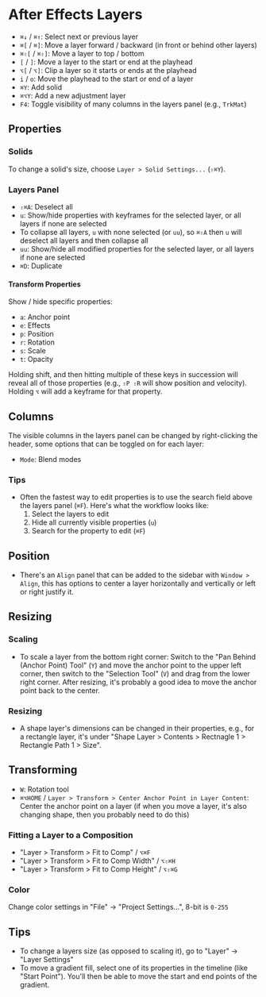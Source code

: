 # After Effects Layers

- `⌘↓` / `⌘↑`: Select next or previous layer
- `⌘[` / `⌘]`: Move a layer forward / backward (in front or behind other layers)
- `⌘⇧[` / `⌘⇧]`: Move a layer to top / bottom
- `[` / `]`: Move a layer to the start or end at the playhead
- `⌥[` / `⌥]`: Clip a layer so it starts or ends at the playhead
- `i` / `o`: Move the playhead to the start or end of a layer
- `⌘Y`: Add solid
- `⌘⌥Y`: Add a new adjustment layer
- `F4`: Toggle visibility of many columns in the layers panel (e.g., `TrkMat`)

## Properties

### Solids

To change a solid's size, choose `Layer > Solid Settings...` (`⇧⌘Y`).

### Layers Panel

- `⇧⌘A`: Deselect all
- `u`: Show/hide properties with keyframes for the selected layer, or all layers if none are selected
- To collapse all layers, `u` with none selected (or `uu`), so `⌘⇧A` then `u` will deselect all layers and then collapse all
- `uu`: Show/hide all modified properties for the selected layer, or all layers if none are selected
- `⌘D`: Duplicate

#### Transform Properties

Show / hide specific properties:

- `a`: Anchor point
- `e`: Effects
- `p`: Position
- `r`: Rotation
- `s`: Scale
- `t`: Opacity

Holding shift, and then hitting multiple of these keys in succession will reveal all of those properties (e.g., `⇧P ⇧R` will show position and velocity). Holding `⌥` will add a keyframe for that property.

## Columns

The visible columns in the layers panel can be changed by right-clicking the header, some options that can be toggled on for each layer:

- `Mode`: Blend modes

### Tips

- Often the fastest way to edit properties is to use the search field above the layers panel (`⌘F`). Here's what the workflow looks like:
    1. Select the layers to edit
    2. Hide all currently visible properties (`u`)
    3. Search for the property to edit (`⌘F`)

## Position

- There's an `Align` panel that can be added to the sidebar with `Window > Align`, this has options to center a layer horizontally and vertically or left or right justify it.

## Resizing

### Scaling

- To scale a layer from the bottom right corner: Switch to the "Pan Behind (Anchor Point) Tool" (`Y`) and move the anchor point to the upper left corner, then switch to the "Selection Tool" (`V`) and drag from the lower right corner. After resizing, it's probably a good idea to move the anchor point back to the center.

### Resizing

- A shape layer's dimensions can be changed in their properties, e.g., for a rectangle layer, it's under "Shape Layer > Contents > Rectnagle 1 > Rectangle Path 1 > Size". 

## Transforming

- `W`: Rotation tool
- `⌘⌥HOME` / `Layer > Transform > Center Anchor Point in Layer Content`: Center the anchor point on a layer (if when you move a layer, it's also changing shape, then you probably need to do this)

### Fitting a Layer to a Composition

- "Layer > Transform > Fit to Comp" / `⌥⌘F`
- "Layer > Transform > Fit to Comp Width" / `⌥⇧⌘H`
- "Layer > Transform > Fit to Comp Height" / `⌥⇧⌘G`

### Color

Change color settings in "File" -> "Project Settings...", 8-bit is `0-255`

## Tips

- To change a layers size (as opposed to scaling it), go to "Layer" -> "Layer Settings"
- To move a gradient fill, select one of its properties in the timeline (like "Start Point"). You'll then be able to move the start and end points of the gradient.

